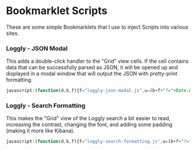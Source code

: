 
# Bookmarklet Scripts

These are some simple Bookmarklets that I use to inject Scripts into various sites.

### Loggly - JSON Modal

This adds a double-click handler to the "Grid" view cells. If the cell contains data that
can be successfully parsed as JSON, it will be opened up and displayed in a modal window
that will output the JSON with pretty-print formatting.

```js
javascript:(function(d,b,f){f="loggly-json-modal.js",u=(b+f+"?="+Date.now()),s=d.createElement("script");s.setAttribute("src",u);d.body.appendChild(s);})(document,"https://bennadel.github.io/Bookmarklets/");void(0);
```

### Loggly - Search Formatting

This makes the "Grid" view of the Loggly search a bit easier to read, increasing the
contrast, changing the font, and adding some padding (making it more like Kibana).

```js
javascript:(function(d,b,f){f="loggly-search-formatting.js",u=(b+f+"?="+Date.now()),s=d.createElement("script");s.setAttribute("src",u);d.body.appendChild(s);})(document,"https://bennadel.github.io/Bookmarklets/");void(0);
```